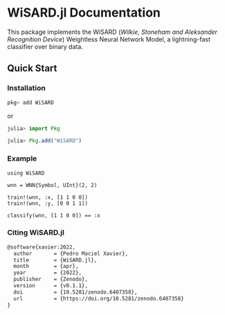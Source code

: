 # WiSARD.jl Documentation

This package implements the WiSARD (*Wilkie, Stoneham and Aleksander Recognition Device*) Weightless Neural Network Model, a lightning-fast classifier over binary data.

## Quick Start

### Installation
```julia
pkg> add WiSARD
```
or
```julia
julia> import Pkg

julia> Pkg.add("WiSARD")
```

### Example
```@example quick-start
using WiSARD

wnn = WNN{Symbol, UInt}(2, 2)

train!(wnn, :x, [1 1 0 0])
train!(wnn, :y, [0 0 1 1])

classify(wnn, [1 1 0 0]) == :x
```

### Citing WiSARD.jl
```tex
@software{xavier:2022,
  author       = {Pedro Maciel Xavier},
  title        = {WiSARD.jl},
  month        = {apr},
  year         = {2022},
  publisher    = {Zenodo},
  version      = {v0.1.1},
  doi          = {10.5281/zenodo.6407358},
  url          = {https://doi.org/10.5281/zenodo.6407358}
}
```